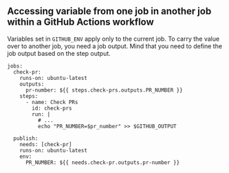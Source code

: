 
## Accessing variable from one job in another job within a GitHub Actions workflow


Variables set in `GITHUB_ENV` apply only to the current job. To carry the value over to another job, you need a job output. Mind that you need to define the job output based on the step output.

    jobs:
      check-pr:
        runs-on: ubuntu-latest
        outputs:
          pr-number: ${{ steps.check-prs.outputs.PR_NUMBER }}
        steps:
          - name: Check PRs
            id: check-prs
            run: |
              # ...
              echo "PR_NUMBER=$pr_number" >> $GITHUB_OUTPUT
    
      publish:
        needs: [check-pr]
        runs-on: ubuntu-latest
        env:
          PR_NUMBER: ${{ needs.check-pr.outputs.pr-number }}

